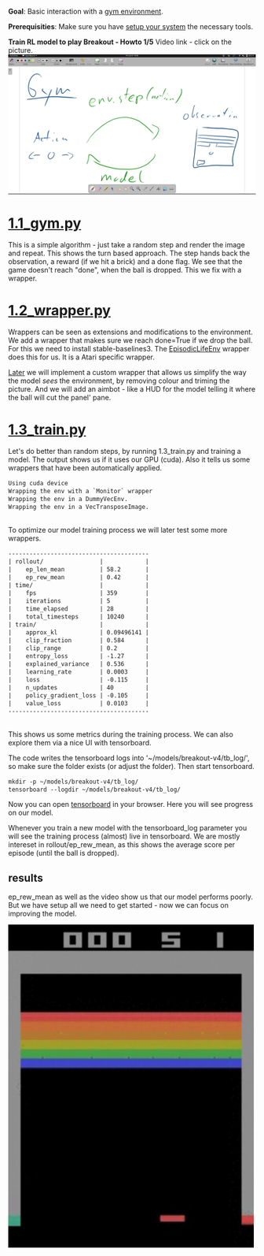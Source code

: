 
**Goal**: Basic interaction with a [gym environment](https://github.com/openai/gym).

**Prerequisities**: Make sure you have [setup your system](../_setup) the necessary tools.

**Train RL model to play Breakout - Howto 1/5** Video link - click on the picture.
[![RL Breakout 1/5](../pictures/thumbnails/1_gym_thumbnail5.png)](https://youtu.be/sHd6UGS-920)


# [1.1_gym.py](./1.1_gym.py)
This is a simple algorithm - just take a random step and render the image and repeat. This shows the turn based approach. The step hands back the observation, a reward (if we hit a brick) and a done flag. We see that the game doesn't reach "done", when the ball is dropped. This we fix with a wrapper.


# [1.2_wrapper.py](./1.2_wrapper.py)
Wrappers can be seen as extensions and modifications to the environment. We add a wrapper that makes sure we reach done=True if we drop the ball. For this we need to install stable-baselines3.
The [EpisodicLifeEnv](https://stable-baselines3.readthedocs.io/en/master/_modules/stable_baselines3/common/atari_wrappers.html#EpisodicLifeEnv) wrapper does this for us. It is a Atari specific wrapper. 

[Later](../3_obswrapper) we will implement a custom wrapper that allows us simplify the way the model *sees* the environment, by removing colour and triming the picture. And we will add an aimbot - like a HUD for the model telling it where the ball will cut the panel' pane.

# [1.3_train.py](./1.2_wrapper.py)
Let's do better than random steps, by running 1.3_train.py and training a model. The output shows us if it uses our GPU (cuda). Also it tells us some wrappers that have been automatically applied.<br>
```
Using cuda device
Wrapping the env with a `Monitor` wrapper
Wrapping the env in a DummyVecEnv.
Wrapping the env in a VecTransposeImage.
```
<br>
To optimize our model training process we will later test some more wrappers.

```
----------------------------------------
| rollout/                |            |
|    ep_len_mean          | 58.2       |
|    ep_rew_mean          | 0.42       |
| time/                   |            |
|    fps                  | 359        |
|    iterations           | 5          |
|    time_elapsed         | 28         |
|    total_timesteps      | 10240      |
| train/                  |            |
|    approx_kl            | 0.09496141 |
|    clip_fraction        | 0.584      |
|    clip_range           | 0.2        |
|    entropy_loss         | -1.27      |
|    explained_variance   | 0.536      |
|    learning_rate        | 0.0003     |
|    loss                 | -0.115     |
|    n_updates            | 40         |
|    policy_gradient_loss | -0.105     |
|    value_loss           | 0.0103     |
----------------------------------------
```
<br>
This shows us some metrics during the training process. We can also explore them via a nice UI with tensorboard.

The code writes the tensorboard logs into '~/models/breakout-v4/tb_log/', so make sure the folder exists (or adjust the folder). Then start tensorboard.<br>
```
mkdir -p ~/models/breakout-v4/tb_log/
tensorboard --logdir ~/models/breakout-v4/tb_log/
```
Now you can open [tensorboard](http://localhost:6006/) in your browser. Here you will see progress on our model.

Whenever you train a new model with the tensorboard_log parameter you will see the training process (almost) live in tensorboard. We are mostly intereset in rollout/ep_rew_mean, as this shows the average score per episode (until the ball is dropped).

## results
ep_rew_mean as well as the video show us that our model performs poorly. But we have setup all we need to get started - now we can focus on improving the model.


<img src="../video/1.3_train.gif" width="500" />
